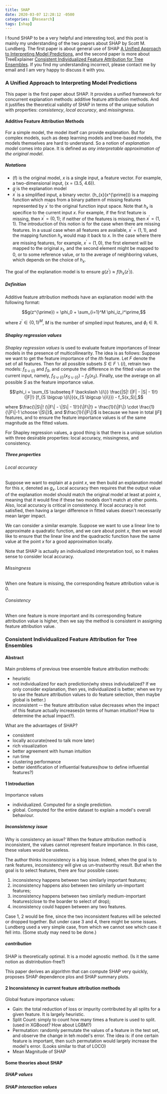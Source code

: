 ```yaml
---
title: SHAP
date: 2020-03-07 12:28:12 -0500
categories: [Research]
tags: [shap]
---
```

I found SHAP to be a very helpful and interesting tool, and this post is mainly my understanding of the two papers about SHAP by Scott M. Lundberg. The first paper is about general use of SHAP [A Unified Approach to Interpreting Model Predictions](http://papers.nips.cc/paper/7062-a-unified-approach-to-interpreting-model-predictions.pdf), and the second paper is more about TreeExplainer [Consistent Individualized Feature Attribution for Tree Ensembles](https://arxiv.org/pdf/1802.03888.pdf). If you find my understanding incorrect, please contact me by email and I am very happy to discuss it with you.


### A Unified Approach to Interpreting Model Predictions

This paper is the first paper about SHAP. It provides a unified framework for concurrent explanation methods: additive feature attribution methods. And it justifies the theoretical validity of SHAP in terms of the unique solution with properties: *consistency*, *local accuracy*, and *missingness*.

#### Additive Feature Attribution Methods
For a simple model, the model itself can provide explanation. But for complex models, such as deep learning models and tree-based models, the models themselves are hard to understand. So a notion of *explanation model* comes into place. It is defined as *any interpretable approximation of the original model*.

##### Notations
- \(f\) is the original model, $x$ is a single input, a feature vector. For example, a two-dimensional input, \(x = (3.5, 4.6)\).
- $g$ is the explanation model
- $x^{\prime}$ is a simplified input, a binary vector. \(h_{x}(x^{\prime})\) is a mapping function which maps from a binary pattern of missing features represented by $x^{\prime}$ to the original function input space. Note that $h_{x}$ is specifice to the current input $x$.
For example, if the first feature is missing, then $x^{\prime} = (0, 1)$; if neither of the features is missing, then $x^{\prime} = (1, 1)$. The introduction of this notion is for the case when there are missing features. In a usual case when all features are available, $x^{\prime} = (1, 1)$, and the mapping function $h_x$ would map it back to $x$. In the case where there are missing features, for example, $x^{\prime} = (1, 0)$, the first element will be mapped to the original $x_1$, and the second element might be mapped to 0, or to some reference value, or to the average of neighboring values, which depends on the choice of $h_x$.

The goal of the explanation model is to ensure $g(z^{\prime}) \approx f(h_x(z^\prime))$. 

##### Definition
Additive feature attribution methods have an explanation model with the following format:

$$g(z^{\prime}) = \phi_0 + \sum_{i=1}^M \phi_iz_i^\prime,$$

where $z^\prime \in \{0, 1\}^M$, $M$ is the number of simplied input features, and $\phi_i \in \mathbb{R}$.

##### Shapley regression values
*Shapley regression values* is used to evaluate feature importances of linear models in the presence of multicollinearity. The idea is as follows:
Suppose we want to get the feature importance of the $i$th feature. Let $F$ denote the set of all features. Then for all possible subsets $S \in F \backslash \{i\}$, retrain two models: $f_{S \cup \{i\}}$ and $f_S$, and compute the difference in the fitted value on the current input, namely, $f_{S \cup \{i\}}(x_{S \cup \{i\}}) - f_S(x_S)$. Finally, use the average on all possible $S$ as the feature importance value.

$$\phi_i = \sum_{S \subseteq F \backslash \{i\}} \frac{|S|! (|F| - |S| - 1)!}{|F|!} [f_{S \bigcup \{i\}}(x_{S \bigcup \{i\}}) - f_S(x_S)],$$

where $\frac{\|S\|! (\|F\| - \|S\| - 1)!}{\|F\|!} = \frac{1}{\|F\|} \cdot \frac{1}{\|F\|-1 \choose \|S\|}$, and $\frac{1}{\|F\|}$ is because we have in total $\|F\|$ features, and to ensure the feature importance values is of the same magnitude as the fitted values.

For Shapley regression values, a good thing is that there is a unique solution with three desirable properties: local accuracy, missingness, and consistency.

##### Three properties

###### Local accuracy
Suppose we want to explain at a point $x$, we then build an explanation model for this $x$, denoted as $g_x$. Local accuracy then requires that the output value of the explanation model should match the original model at least at point $x$, meaning that it would fine if these two models don't match at other points. Also, local accuracy is critical in consistency. If local accuracy is not satisfied, then having a larger difference in fitted values doesn't necessarily mean larger impact.

We can consider a similar example. Suppose we want to use a linear line to approximate a quadratic function, and we care about point $x$, then we would like to ensure that the linear line and the quadractic function have the same value at the point $x$ for a good approximation locally.

Note that SHAP is actually an individualized interpretation tool, so it makes sense to consider local accuracy.

###### Missingness
When one feature is missing, the corresponding feature attribution value is 0.

###### Consistency
When one feature is more important and its corresponding feature attribution value is higher, then we say the method is consistent in assigning feature attribution value.





### Consistent Individualized Feature Attribution for Tree Ensembles

#### Abstract

Main problems of previous tree ensemble feature attribution methods:
- heuristic
- not individualized for each prediction(why stress indiviudalized? If we only consider explanation, then yes, individualized is better; when we try to use the feature attribution values to do feature selection, then maybe global is better.)
- inconsistent -- the feature attribution value decreases when the impact of this feature actually increases(in terms of human intuition? How to determine the actual impact?).

What are the advantages of SHAP?
- consistent
- locally accurate(need to talk more later)
- rich visualization
- better agreement with human intuition
- run time
- clustering performance
- better identification of influential features(how to define influential features?)

#### 1 Introduction
Importance values 
- individualized. Computed for a single prediction.
- global. Computed for the entire dataset to explain a model's overall behaviour.

##### Inconsistency issue 
Why is consistency an issue? When the feature attribution method is inconsistent, the values cannot represent feature importance. In this case, these values would be useless.


The author thinks inconsistency is a big issue. Indeed, when the goal is to rank features, inconsistency will give us un-trustworthy result. But when the goal is to select features, there are four possible cases: 
1. inconsistency happens between two similarly important features; 
2. inconsistency happens also between two similarly un-important features;
3. inconsistency happens between two similarly medium-important features(close to the boarder to select of drop); 
4. inconsistency could happen between any two features.

Case 1, 2 would be fine, since the two inconsistent features will be selected or dropped together. But under case 3 and 4, there might be some issues. Lundberg used a very simple case, from which we cannot see which case it fell into. (Some study may need to be done.)

##### contribution
SHAP is theoretically optimal. It is a model agnostic method. (Is it the same notion as distrinbution-free?)

This paper derives an algorithm that can compute SHAP very quickly, proposes SHAP dependence plos and SHAP summary plots.


#### 2 Inconsistency in current feature attribution methods

Global feature importance values:
- Gain: the total reduction of loss or impurity contributed by all splits for a given feature. It is largely heuristic.
- Split Count: simply to count how many times a feature is used to split. (used in XGBoost? How about LGBM?)
- Permutation: randomly permutate the values of a feature in the test set, and observe the change in teh model's error. The idea is: if one certain feature is important, then such permutation would largely increase the model's error. (Looks similar to that of LOCO)
- Mean Magnitude of SHAP

#### Some theories about SHAP

##### SHAP values


##### SHAP interaction values



















